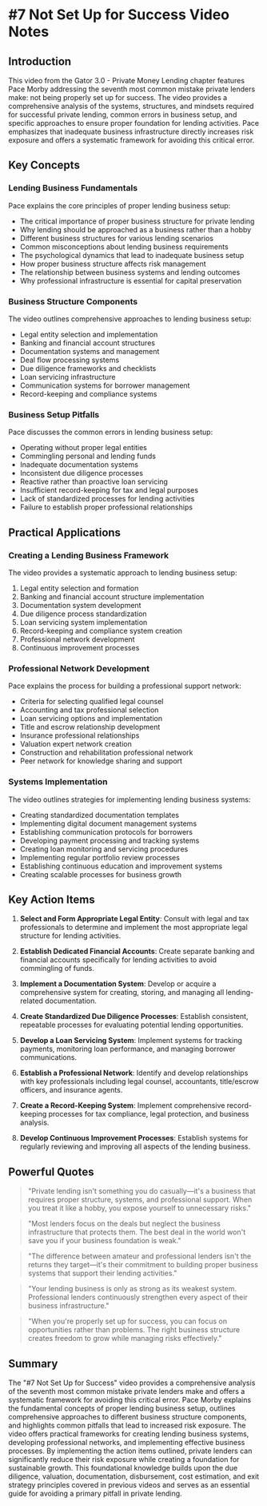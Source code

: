 # #7 Not Set Up for Success Video Notes

## Introduction

This video from the Gator 3.0 - Private Money Lending chapter features Pace Morby addressing the seventh most common mistake private lenders make: not being properly set up for success. The video provides a comprehensive analysis of the systems, structures, and mindsets required for successful private lending, common errors in business setup, and specific approaches to ensure proper foundation for lending activities. Pace emphasizes that inadequate business infrastructure directly increases risk exposure and offers a systematic framework for avoiding this critical error.

## Key Concepts

### Lending Business Fundamentals

Pace explains the core principles of proper lending business setup:
- The critical importance of proper business structure for private lending
- Why lending should be approached as a business rather than a hobby
- Different business structures for various lending scenarios
- Common misconceptions about lending business requirements
- The psychological dynamics that lead to inadequate business setup
- How proper business structure affects risk management
- The relationship between business systems and lending outcomes
- Why professional infrastructure is essential for capital preservation

### Business Structure Components

The video outlines comprehensive approaches to lending business setup:
- Legal entity selection and implementation
- Banking and financial account structures
- Documentation systems and management
- Deal flow processing systems
- Due diligence frameworks and checklists
- Loan servicing infrastructure
- Communication systems for borrower management
- Record-keeping and compliance systems

### Business Setup Pitfalls

Pace discusses the common errors in lending business setup:
- Operating without proper legal entities
- Commingling personal and lending funds
- Inadequate documentation systems
- Inconsistent due diligence processes
- Reactive rather than proactive loan servicing
- Insufficient record-keeping for tax and legal purposes
- Lack of standardized processes for lending activities
- Failure to establish proper professional relationships

## Practical Applications

### Creating a Lending Business Framework

The video provides a systematic approach to lending business setup:
1. Legal entity selection and formation
2. Banking and financial account structure implementation
3. Documentation system development
4. Due diligence process standardization
5. Loan servicing system implementation
6. Record-keeping and compliance system creation
7. Professional network development
8. Continuous improvement processes

### Professional Network Development

Pace explains the process for building a professional support network:
- Criteria for selecting qualified legal counsel
- Accounting and tax professional selection
- Loan servicing options and implementation
- Title and escrow relationship development
- Insurance professional relationships
- Valuation expert network creation
- Construction and rehabilitation professional network
- Peer network for knowledge sharing and support

### Systems Implementation

The video outlines strategies for implementing lending business systems:
- Creating standardized documentation templates
- Implementing digital document management systems
- Establishing communication protocols for borrowers
- Developing payment processing and tracking systems
- Creating loan monitoring and servicing procedures
- Implementing regular portfolio review processes
- Establishing continuous education and improvement systems
- Creating scalable processes for business growth

## Key Action Items

1. **Select and Form Appropriate Legal Entity**: Consult with legal and tax professionals to determine and implement the most appropriate legal structure for lending activities.

2. **Establish Dedicated Financial Accounts**: Create separate banking and financial accounts specifically for lending activities to avoid commingling of funds.

3. **Implement a Documentation System**: Develop or acquire a comprehensive system for creating, storing, and managing all lending-related documentation.

4. **Create Standardized Due Diligence Processes**: Establish consistent, repeatable processes for evaluating potential lending opportunities.

5. **Develop a Loan Servicing System**: Implement systems for tracking payments, monitoring loan performance, and managing borrower communications.

6. **Establish a Professional Network**: Identify and develop relationships with key professionals including legal counsel, accountants, title/escrow officers, and insurance agents.

7. **Create a Record-Keeping System**: Implement comprehensive record-keeping processes for tax compliance, legal protection, and business analysis.

8. **Develop Continuous Improvement Processes**: Establish systems for regularly reviewing and improving all aspects of the lending business.

## Powerful Quotes

> "Private lending isn't something you do casually—it's a business that requires proper structure, systems, and professional support. When you treat it like a hobby, you expose yourself to unnecessary risks."

> "Most lenders focus on the deals but neglect the business infrastructure that protects them. The best deal in the world won't save you if your business foundation is weak."

> "The difference between amateur and professional lenders isn't the returns they target—it's their commitment to building proper business systems that support their lending activities."

> "Your lending business is only as strong as its weakest system. Professional lenders continuously strengthen every aspect of their business infrastructure."

> "When you're properly set up for success, you can focus on opportunities rather than problems. The right business structure creates freedom to grow while managing risks effectively."

## Summary

The "#7 Not Set Up for Success" video provides a comprehensive analysis of the seventh most common mistake private lenders make and offers a systematic framework for avoiding this critical error. Pace Morby explains the fundamental concepts of proper lending business setup, outlines comprehensive approaches to different business structure components, and highlights common pitfalls that lead to increased risk exposure. The video offers practical frameworks for creating lending business systems, developing professional networks, and implementing effective business processes. By implementing the action items outlined, private lenders can significantly reduce their risk exposure while creating a foundation for sustainable growth. This foundational knowledge builds upon the due diligence, valuation, documentation, disbursement, cost estimation, and exit strategy principles covered in previous videos and serves as an essential guide for avoiding a primary pitfall in private lending.
